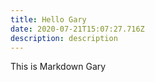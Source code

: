```yaml
---
title: Hello Gary
date: 2020-07-21T15:07:27.716Z
description: description
---
```

This is Markdown Gary